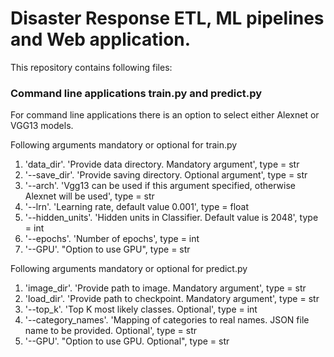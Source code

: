 # Disaster Response ETL, ML pipelines and Web application.


This repository contains following files:



### Command line applications train.py and predict.py

For command line applications there is an option to select either Alexnet or VGG13 models.

Following arguments mandatory or optional for train.py

1.	'data_dir'. 'Provide data directory. Mandatory argument', type = str
2.	'--save_dir'. 'Provide saving directory. Optional argument', type = str
3.	'--arch'. 'Vgg13 can be used if this argument specified, otherwise Alexnet will be used', type = str
4.	'--lrn'. 'Learning rate, default value 0.001', type = float
5.	'--hidden_units'. 'Hidden units in Classifier. Default value is 2048', type = int
6.	'--epochs'. 'Number of epochs', type = int
7.	'--GPU'. "Option to use GPU", type = str

Following arguments mandatory or optional for predict.py

1.	'image_dir'. 'Provide path to image. Mandatory argument', type = str
2.	'load_dir'. 'Provide path to checkpoint. Mandatory argument', type = str
3.	'--top_k'. 'Top K most likely classes. Optional', type = int
4.	'--category_names'. 'Mapping of categories to real names. JSON file name to be provided. Optional', type = str
5.	'--GPU'. "Option to use GPU. Optional", type = str
